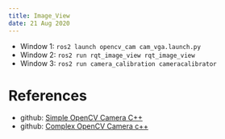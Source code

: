 ```yaml
---
title: Image_View
date: 21 Aug 2020
---
```


- Window 1: `ros2 launch opencv_cam cam_vga.launch.py`
- Window 2: `ros2 run rqt_image_view rqt_image_view`
- Window 3: `ros2 run camera_calibration cameracalibrator`

# References

- github: [Simple OpenCV Camera C++](https://github.com/christianrauch/opencv_cam)
- github: [Complex OpenCV Camera c++](https://github.com/clydemcqueen/opencv_cam)
